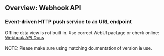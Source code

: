## Overview: Webhook API
### Event-driven HTTP push service to an URL endpoint

Offline data view is not built in. Use correct WebUI package or check online:
<a href="https://github.com/Slider0007/AI-on-the-edge-device/tree/develop/docs/API/Webhook" target="_blank">Webhook API Docs</a><br>
<br>
NOTE: Please make sure using matching doumentation of version in use.